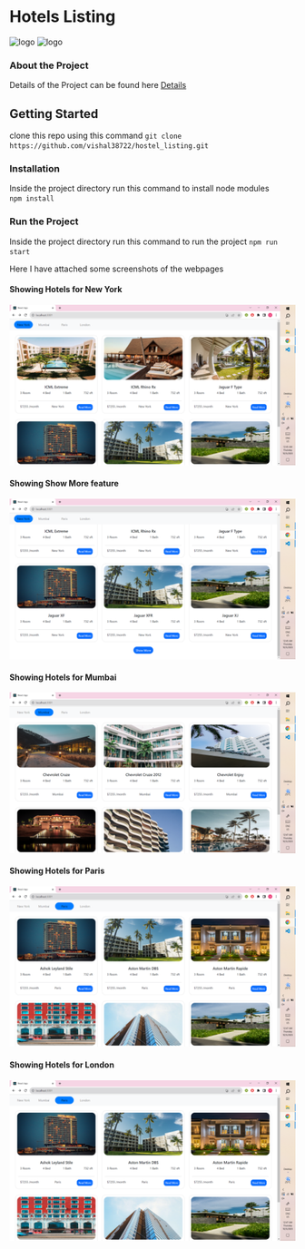 # Hotels Listing
![logo](https://img.shields.io/badge/React-20232A?style=for-the-badge&logo=react&logoColor=61DAFB)
![logo](https://img.shields.io/badge/Bootstrap-20232A?style=for-the-badge&logo=bootstrap&logoColor=61DAFB)


### About the Project

Details of the Project can be found here [Details](https://drive.google.com/file/d/1n_kp-D_Yltl7Tr8PDzMfLaYyQtxDwyMG/view?usp=sharing)

## Getting Started

clone this repo using this command ```git clone https://github.com/vishal38722/hostel_listing.git```

### Installation

Inside the project directory run this command to install node modules  
                ```npm install```

### Run the Project
Inside the project directory run this command to run the project
                ```npm run start``` 


Here I have attached some screenshots of the webpages

#### Showing Hotels for New York
![image 1](screenshots/ss1.png)

#### Showing Show More feature
![image 2](screenshots/ss2.png)

#### Showing Hotels for Mumbai
![image 3](screenshots/ss3.png)

#### Showing Hotels for Paris
![image 4](screenshots/ss4.png)

#### Showing Hotels for London
![image 5](screenshots/ss4.png)